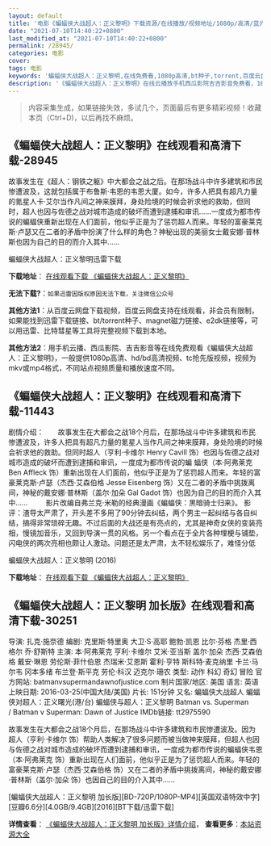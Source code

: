 ```yaml
---
layout: default
title: '电影《蝙蝠侠大战超人：正义黎明》下载资源/在线播放/视频地址/1080p/高清/蓝光'
date: "2021-07-10T14:40:22+0800"
last_modified_at: "2021-07-10T14:40:22+0800"
permalink: /28945/
categories: 电影
cover:
tags: 电影
keywords: '蝙蝠侠大战超人：正义黎明,在线免费看,1080p高清,bt种子,torrent,百度云盘,magnet,磁力链,迅雷下载资源'
description: '《蝙蝠侠大战超人：正义黎明》在线云播放手机西瓜影院吉吉影音免费看，1080p高清bd/hd未删减完整版和tc抢先枪版，mkv/mp4格式，附带bt/torrent种子、magnet/磁力链、百度云盘、网盘资源迅雷下载链接'
---
```


>内容采集生成，如果链接失效，多试几个，页面最后有更多精彩视频！收藏本页（Ctrl+D)，以后再找不麻烦。


## 《蝙蝠侠大战超人：正义黎明》在线观看和高清下载-28945

故事发生在《超人：钢铁之躯》中大都会之战之后。在那场战斗中许多建筑和市民惨遭波及，这就包括属于布鲁斯·韦恩的韦恩大厦。如今，许多人把具有超凡力量的氪星人卡&middot;艾尔当作凡间之神来膜拜，身处险境的时候会祈求他的救助，但同时，超人也因与佐德之战对城市造成的破坏而遭到逮捕和审讯&hellip;…一度成为都市传说的蝙蝠侠重新出现在人们面前，他似乎正是为了惩罚超人而来。年轻的富豪莱克斯&middot;卢瑟又在二者的矛盾中扮演了什么样的角色？神秘出现的美丽女士戴安娜·普林斯也因为自己的目的而介入其中&hellip;…


蝙蝠侠大战超人：正义黎明迅雷下载

**下载地址**： [在线观看下载 《蝙蝠侠大战超人：正义黎明》](https://www.993dy.com//vod-detail-id-19634.html) 


**无法下载?**：`如果迅雷因版权原因无法下载，关注微信公众号 `

**其他方法1**：从百度云网盘下载视频，百度云网盘支持在线观看，非会员有限制，如果能找到迅雷下载链接、bt/torrent种子、magnet磁力链接、e2dk链接等，可以用迅雷、比特彗星等工具将完整视频下载到本地。

**其他方法2**：用手机云播、西瓜影院、吉吉影音等在线免费观看《蝙蝠侠大战超人：正义黎明》，一般提供1080p高清、hd/bd高清视频、tc抢先版视频，视频为mkv或mp4格式，不同站点视频质量和播放速度不同。


## 《蝙蝠侠大战超人：正义黎明》在线观看和高清下载-11443

剧情介绍：　　故事发生在大都会之战18个月后，在那场战斗中许多建筑和市民惨遭波及，许多人把具有超凡力量的氪星人当作凡间之神来膜拜，身处险境的时候会祈求他的救助。但同时超人（亨利·卡维尔 Henry Cavill 饰）也因与佐德之战对城市造成的破坏而遭到逮捕和审讯，一度成为都市传说的蝙 蝠侠（本·阿弗莱克 Ben Affleck 饰）重新出现在人们面前，他似乎正是为了惩罚超人而来。年轻的富豪莱克斯·卢瑟（杰西·艾森伯格 Jesse Eisenberg 饰）又在二者的矛盾中挑拨离间，神秘的戴安娜·普林斯（盖尔·加朵 Gal Gadot 饰）也因为自己的目的而介入其中……  　　影片改编自弗兰克·米勒的经典漫画《蝙蝠侠：黑暗骑士归来》。 影评：渣导太严肃了，开头差不多用了90分钟去纠结，两个男主一起纠结与各自纠结，搞得非常琐碎无趣。不过后面的大战还是有亮点的，尤其是神奇女侠的变装亮相，慢镜加音乐，又回到导演一贯的风格。另一个看点在于全片各种埋梗与铺垫，闪电侠的两次亮相也颇让人激动。问题还是太严肃，太不轻松娱乐了，难怪分低


蝙蝠侠大战超人：正义黎明 (2016)

**下载地址**： [在线观看下载 《蝙蝠侠大战超人：正义黎明》](https://www.btbtdy.me/btdy/dy2681.html) 


## 《蝙蝠侠大战超人：正义黎明 加长版》在线观看和高清下载-30251

导演: 扎克·施奈德 编剧: 克里斯·特里奥 大卫·S·高耶 鲍勃·凯恩 比尔·芬格 杰里·西格尔 乔·舒斯特 主演: 本·阿弗莱克 亨利·卡维尔 艾米·亚当斯 盖尔·加朵 杰西·艾森伯格 戴安·琳恩 劳伦斯·菲什伯恩 杰瑞米·艾恩斯 霍利·亨特 斯科特·麦克纳里 卡兰·马尔韦 冈本多绪 布兰登·斯平克 劳伦·科汉 迈克尔·珊农 类型: 动作 科幻 奇幻 冒险 官方网站: batmanvsupermandawnofjustice.com 制片国家/地区: 美国 语言: 英语 上映日期: 2016-03-25(中国大陆/美国) 片长: 151分钟 又名: 蝙蝠侠大战超人 蝙蝠侠对超人：正义曙光(港/台) 蝙蝠侠与超人：正义黎明 Batman vs. Superman / Batman v Superman: Dawn of Justice IMDb链接: tt2975590

故事发生在大都会之战18个月后，在那场战斗中许多建筑和市民惨遭波及。因为超人（亨利·卡维尔 饰）帮助人类解决了很多问题而被当做神来膜拜，但超人也因与佐德之战对城市造成的破坏而遭到逮捕和审讯，一度成为都市传说的蝙蝠侠韦恩（本·阿弗莱克 饰）重新出现在人们面前，他似乎正是为了惩罚超人而来。年轻的富豪莱克斯·卢瑟（杰西·艾森伯格 饰）又在二者的矛盾中挑拨离间，神秘的戴安娜·普林斯（盖尔·加朵 饰）也因自己的目的介入其中……


[蝙蝠侠大战超人：正义黎明 加长版][BD-720P/1080P-MP4][英国双语特效中字][豆瓣6.6分][4.0GB/9.4GB][2016][BT下载/迅雷下载]

**详情查看**： [《蝙蝠侠大战超人：正义黎明 加长版》详情介绍](/movie/30251/)， **查看更多**：[本站资源大全](/movie/t/all/)

